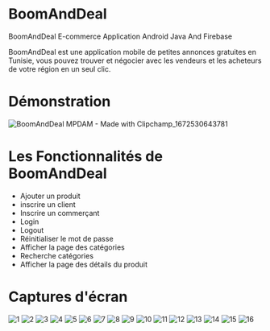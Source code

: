 # BoomAndDeal
BoomAndDeal E-commerce Application Android Java And Firebase

BoomAndDeal est une application mobile de petites annonces gratuites en Tunisie, vous pouvez trouver et négocier avec les vendeurs et les acheteurs de votre région en un seul clic.

# Démonstration

![BoomAndDeal MPDAM - Made with Clipchamp_1672530643781](https://user-images.githubusercontent.com/77453496/210159120-714960de-ca4f-4629-9e65-b0345cde2917.gif)


# Les Fonctionnalités de BoomAndDeal
- Ajouter un produit
- inscrire un client
- Inscrire un commerçant
- Login
- Logout
- Réinitialiser le mot de passe
- Afficher la page des catégories
- Recherche catégories 
- Afficher la page des détails du produit


# Captures d'écran


![1](https://user-images.githubusercontent.com/77453496/210159669-0dbb669a-dced-45f1-beda-bafdadc7ca5f.png)
![2](https://user-images.githubusercontent.com/77453496/210159670-6fe94e36-fdf6-4e9c-aae0-972e35287a7f.png)
![3](https://user-images.githubusercontent.com/77453496/210159754-4e0b9b3b-28f9-407d-bb4f-bb7bf6a9afe4.png)
![4](https://user-images.githubusercontent.com/77453496/210159755-4df82fb3-3c34-482a-afc3-7ea64d746e3c.png)
![5](https://user-images.githubusercontent.com/77453496/210159673-53bfef33-c4ac-4745-b5fc-d5329d64b858.png)
![6](https://user-images.githubusercontent.com/77453496/210159674-96852025-3649-4df3-8512-aa86811fd167.png)
![7](https://user-images.githubusercontent.com/77453496/210159676-9b95c83c-863d-4615-938b-6b9d8aa82646.png)
![8](https://user-images.githubusercontent.com/77453496/210159677-1bc29128-adcf-47db-b581-cb34f3742bc3.png)
![9](https://user-images.githubusercontent.com/77453496/210159678-aaa48e0b-fee9-4c98-b619-d1fecc7cb825.png)
![10](https://user-images.githubusercontent.com/77453496/210159679-7f3553f0-832f-4347-bce5-a860180d003d.png)
![11](https://user-images.githubusercontent.com/77453496/210159680-946e48aa-8e15-4b66-b339-78540d79a808.png)
![12](https://user-images.githubusercontent.com/77453496/210159807-6e499937-dc82-4b51-a06f-33a9dc903913.png)
![13](https://user-images.githubusercontent.com/77453496/210159683-4eed7258-454c-40ed-acdd-948b1866eedd.png)
![14](https://user-images.githubusercontent.com/77453496/210159684-be478ed1-2175-435d-8594-cd568ff476ab.png)
![15](https://user-images.githubusercontent.com/77453496/210159685-32f6c64e-ca41-4dbe-b98d-da67ef85ecd9.png)
![16](https://user-images.githubusercontent.com/77453496/210159687-24d07946-dafc-4443-9710-fc565470e5b9.png)
